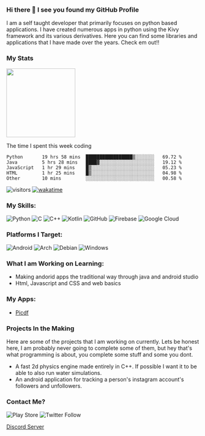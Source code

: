 

### Hi there 👋 I see you found my GitHub Profile

I am a self taught developer that primarily focuses on python based applications. I have created numerous apps in python using the Kivy framework and its various derivatives. Here you can find some libraries and applications that I have made over the years. Check em out!!

### My Stats
<img height="180em" src="https://github-readme-stats.vercel.app/api?username=Guhan-SenSam&show_icons=true&hide_border=true&&count_private=true&include_all_commits=true" />

The time I spent this week coding
<!--START_SECTION:waka-->

```text
Python       19 hrs 58 mins  █████████████████▒░░░░░░░   69.72 %
Java         5 hrs 28 mins   ████▓░░░░░░░░░░░░░░░░░░░░   19.12 %
JavaScript   1 hr 29 mins    █▒░░░░░░░░░░░░░░░░░░░░░░░   05.23 %
HTML         1 hr 25 mins    █▒░░░░░░░░░░░░░░░░░░░░░░░   04.98 %
Other        10 mins         ░░░░░░░░░░░░░░░░░░░░░░░░░   00.58 %
```

<!--END_SECTION:waka-->

![visitors](https://visitor-badge.glitch.me/badge?page_id={Guhan-SenSam}.{443015215})
[![wakatime](https://wakatime.com/badge/user/47552522-5c3d-4509-a300-fbac59edf0f4.svg)](https://wakatime.com/@47552522-5c3d-4509-a300-fbac59edf0f4)


### My Skills:
![Python](https://img.shields.io/badge/python-3670A0?style=for-the-badge&logo=python&logoColor=ffdd54)
![C](https://img.shields.io/badge/c-%2300599C.svg?style=for-the-badge&logo=c&logoColor=white)
![C++](https://img.shields.io/badge/c++-%2300599C.svg?style=for-the-badge&logo=c%2B%2B&logoColor=white)
![Kotlin](https://img.shields.io/badge/kotlin-%230095D5.svg?style=for-the-badge&logo=kotlin&logoColor=white)
![GitHub](https://img.shields.io/badge/github-%23121011.svg?style=for-the-badge&logo=github&logoColor=white)
![Firebase](https://img.shields.io/badge/firebase-%23039BE5.svg?style=for-the-badge&logo=firebase)
![Google Cloud](https://img.shields.io/badge/GoogleCloud-%234285F4.svg?style=for-the-badge&logo=google-cloud&logoColor=white)

### Platforms I Target:
![Android](https://img.shields.io/badge/Android-3DDC84?style=for-the-badge&logo=android&logoColor=white)
![Arch](https://img.shields.io/badge/Arch%20Linux-1793D1?logo=arch-linux&logoColor=fff&style=for-the-badge)
![Debian](https://img.shields.io/badge/Debian-D70A53?style=for-the-badge&logo=debian&logoColor=white)
![Windows](https://img.shields.io/badge/Windows-0078D6?style=for-the-badge&logo=windows&logoColor=white)

### What I am Working on Learning:
- Making andorid apps the traditional way through java and android studio
- Html, Javascript and CSS and web basics


### My Apps:
- [Picdf](https://play.google.com/store/apps/details?id=org.picdf.picdf&hl=en_IN&gl=US)


### Projects In the Making

Here are some of the projects that I am working on currently. Lets be honest here, I am probably never going to complete some of them, but hey that's what programming is about, you complete some stuff and some you dont.
- A fast 2d physics engine made entirely in C++. If possible I want it to be able to also run water simulations.
- An android application for tracking a person's instagram account's followers and unfollowers.

### Contact Me?
![Play Store](https://img.shields.io/badge/Google_Play-414141?style=for-the-badge&logo=google-play&logoColor=white)
![Twitter Follow](https://img.shields.io/twitter/follow/GSensam?style=social)


[Discord Server](https://discord.gg/C3PGX85s)

